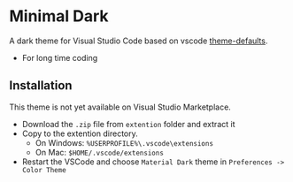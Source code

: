 # Minimal Dark
A dark theme for Visual Studio Code based on vscode [theme-defaults](https://github.com/Microsoft/vscode/tree/master/extensions/theme-defaults).
* For long time coding

## Installation 
This theme is not yet available on Visual Studio Marketplace.
* Download the `.zip` file from `extention` folder and extract it
* Copy to the extention directory.
    * On Windows: `%USERPROFILE%\.vscode\extensions`
    * On Mac: `$HOME/.vscode/extensions`
* Restart the VSCode and choose `Material Dark` theme in `Preferences -> Color Theme`


